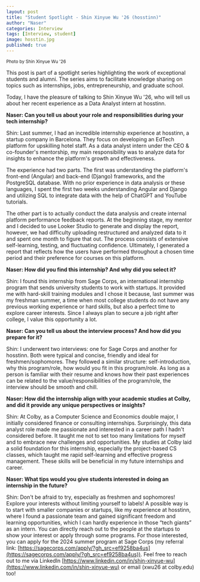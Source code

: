 ```yaml
---
layout: post
title: "Student Spotlight - Shin Xinyue Wu '26 (hosstinn)"
author: "Naser"
categories: Interview
tags: [Interview, student]
image: hosstin.jpg
published: true
---
```

<sup>Photo by Shin Xinyue Wu '26</sup>
  

This post is part of a spotlight series highlighting the work of exceptional students and alumni.  The series aims to facilitate knowledge sharing on topics such as internships, jobs, entrepreneurship, and graduate school.  


Today, I have the pleasure of talking to Shin Xinyue Wu '26, who will tell us about her recent experience as a Data Analyst intern at hosstinn.


**Naser: Can you tell us about your role and responsibilities during your tech internship?**


Shin: Last summer, I had an incredible internship experience at hosstinn, a startup company in Barcelona. They focus on developing an EdTech platform for upskilling hotel staff. As a data analyst intern under the CEO & co-founder's mentorship, my main responsibility was to analyze data for insights to enhance the platform's growth and effectiveness.


The experience had two parts. The first was understanding the platform's front-end (Angular) and back-end (Django) frameworks, and the PostgreSQL database. With no prior experience in data analysis or these languages, I spent the first two weeks understanding Angular and Django and utilizing SQL to integrate data with the help of ChatGPT and YouTube tutorials.


The other part is to actually conduct the data analysis and create internal platform performance feedback reports. At the beginning stage, my mentor and I decided to use Looker Studio to generate and display the report, however, we had difficulty uploading restructured and analyzed data to it and spent one month to figure that out. The process consists of extensive self-learning, testing, and fluctuating confidence. Ultimately, I generated a report that reflects how the users have performed throughout a chosen time period and their preference for courses on this platform.


**Naser: How did you find this internship? And why did you select it?**


Shin: I found this internship from Sage Corps, an international internship program that sends university students to work with startups. It provided me with hard-skill training modules and  I chose it because, last summer was my freshman summer, a time when most college students do not have any previous working experience or hard skills, but also a perfect time to explore career interests. Since I always plan to secure a job right after college, I value this opportunity a lot.


**Naser: Can you tell us about the interview process? And how did you prepare for it?**


Shin: I underwent two interviews: one for Sage Corps and another for hosstinn. Both were typical and concise, friendly and ideal for freshmen/sophomores. They followed a similar structure: self-introduction, why this program/role, how would you fit in this program/role. As long as a person is familiar with their resume and knows how their past experiences can be related to the value/responsibilities of the program/role, the interview should be smooth and chill.


**Naser: How did the internship align with your academic studies at Colby, and did it provide any unique perspectives or insights?**


Shin: At Colby, as a Computer Science and Economics double major, I initially considered finance or consulting internships. Surprisingly, this data analyst role made me passionate and interested in a career path I hadn't considered before. It taught me not to set too many limitations for myself and to embrace new challenges and opportunities. My studies at Colby laid a solid foundation for this internship, especially the project-based CS classes, which taught me rapid self-learning and effective progress management. These skills will be beneficial in my future internships and career.


**Naser: What tips would you give students interested in doing an internship in the future?**


Shin: Don't be afraid to try, especially as freshmen and sophomores! Explore your interests without limiting yourself to labels! A possible way is to start with smaller companies or startups, like my experience at hosstinn, where I found a passionate team and gained significant freedom and learning opportunities, which I can hardly experience in those “tech giants” as an intern. You can directly reach out to the people at the startups to show your interest or apply through some programs. For those interested, you can apply for the 2024 summer program at Sage Corps (my referral link: [https://sagecorps.com/apply/?gh_src=ef9258ba4us](https://sagecorps.com/apply/?gh_src=ef9258ba4us)). Feel free to reach out to me via LinkedIn [https://www.linkedin.com/in/shin-xinyue-wu](https://www.linkedin.com/in/shin-xinyue-wu) or email (xwu26 at colby.edu) too!


